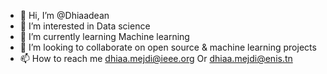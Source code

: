 - 👋 Hi, I’m @Dhiaadean
- 👀 I’m interested in Data science 
- 🌱 I’m currently learning Machine learning
- 💞️ I’m looking to collaborate on open source & machine learning projects
- 📫 How to reach me dhiaa.mejdi@ieee.org Or dhiaa.mejdi@enis.tn

<!---
Dhiaadean/Dhiaadean is a ✨ special ✨ repository because its `README.md` (this file) appears on your GitHub profile.
You can click the Preview link to take a look at your changes.
--->
